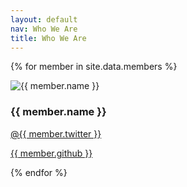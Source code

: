 ```yaml
---
layout: default
nav: Who We Are
title: Who We Are
---
```


{% for member in site.data.members %}
<div class="margin-leader">
	<div class="media clearfix">
		<img class="media-object media-left col-xs-4 col-sm-3 img-circle img-responsive" src="/static/images/{{ member.shortname }}.jpg" alt="{{ member.name }}">
		<div class="media-body">
			<h3>{{ member.name }}</h3>
			<p><a href="https://twitter.com/{{ member.twitter }}" class="unstyled"><i class="fa fa-lg fa-twitter"></i> &#64;{{ member.twitter }}</a></p>
			<p><a href="https://github.com/{{ member.github }}" class="unstyled"><i class="fa fa-lg fa-github"></i> {{ member.github }}</a></p>
		</div>
	</div>
</div>
{% endfor %}
